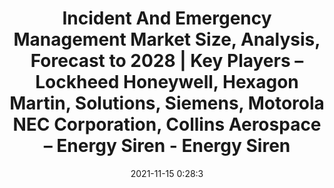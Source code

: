 ---
"title": "Incident And Emergency Management Market Size, Analysis, Forecast to 2028 | Key Players – Lockheed Honeywell, Hexagon Martin, Solutions, Siemens, Motorola NEC Corporation, Collins Aerospace – Energy Siren - Energy Siren"
"date": "2021-11-15 0:28:3"
"feed_name": "GOOGLENEWSCONSTRUCTION"
"feed_website": "https://news.google.com/search?q=construction%2Bincident&hl=en-US&gl=US&ceid=US:en"
"feed_rss": "https://news.google.com/rss/search?q=construction%2Bincident&hl=en-US&gl=US&ceid=US:en"
"link": "http://energysiren.co.ke/2021/11/15/incident-and-emergency-management-market-size-analysis-forecast-to-2028/"
"source": "{'href': 'http://energysiren.co.ke', 'title': 'Energy Siren'}"
"file": "_posts/2021-1-1-e28be06f3102029379d106603cbbd7efe47e2282.md"
"accident": "0"
"drilling": "0"
"dead": "0"
"injured": "0"
"arrested": "0"
"place": "unknown place"
"where": "unknown site"
"causes": "unknown"
"place_uri": "unknown place"
---